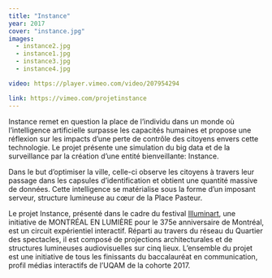 ```yaml
---
title: "Instance"
year: 2017
cover: "instance.jpg"
images:
  - instance2.jpg
  - instance1.jpg
  - instance3.jpg
  - instance4.jpg

video: https://player.vimeo.com/video/207954294

link: https://vimeo.com/projetinstance
---
```


Instance remet en question la place de l’individu dans un monde où l’intelligence artificielle surpasse les capacités humaines et propose une réflexion sur les impacts d’une perte de contrôle des citoyens envers cette technologie. Le projet présente une simulation du big data et de la surveillance par la création d’une entité bienveillante: Instance.

Dans le but d’optimiser la ville, celle-ci observe les citoyens à travers leur passage dans les capsules d’identification et obtient une quantité massive de données. Cette intelligence se matérialise sous la forme d’un imposant serveur, structure lumineuse au cœur de la Place Pasteur.

Le projet Instance, présenté dans le cadre du festival [Illuminart](http://experienceilluminart.com/), une initiative de MONTRÉAL EN LUMIÈRE pour le 375e anniversaire de Montréal, est un circuit expérientiel interactif. Réparti au travers du réseau du Quartier des spectacles, il est composé de projections architecturales et de structures lumineuses audiovisuelles sur cinq lieux. L’ensemble du projet est une initiative de tous les finissants du baccalauréat en communication, profil médias interactifs de l’UQAM de la cohorte 2017.

